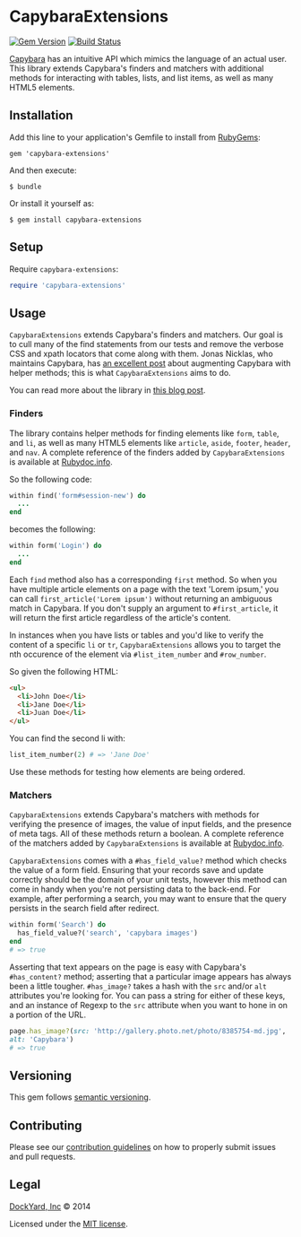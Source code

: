 # CapybaraExtensions

[![Gem Version](https://badge.fury.io/rb/capybara-extensions.png)](http://badge.fury.io/rb/capybara-extensions)
[![Build Status](https://travis-ci.org/dockyard/capybara-extensions.png?branch=master)](https://travis-ci.org/dockyard/capybara-extensions)

[Capybara](https://github.com/jnicklas/capybara) has an intuitive API which mimics the language of an actual user. This library extends Capybara's finders and matchers with additional methods for interacting with tables, lists, and list items, as well as many HTML5 elements.

## Installation
Add this line to your application's Gemfile to install from [RubyGems](https://rubygems.org/gems/capybara-extensions):

    gem 'capybara-extensions'

And then execute:

    $ bundle

Or install it yourself as:

    $ gem install capybara-extensions

## Setup
Require `capybara-extensions`:

```ruby
require 'capybara-extensions'
```

## Usage
`CapybaraExtensions` extends Capybara's finders and matchers. Our goal is to cull many of the find statements from our tests and remove the verbose CSS and xpath locators that come along with them. Jonas Nicklas, who maintains Capybara, has [an excellent post](http://www.elabs.se/blog/51-simple-tricks-to-clean-up-your-capybara-tests) about augmenting Capybara with helper methods; this is what `CapybaraExtensions` aims to do.

You can read more about the library in [this blog post](http://reefpoints.dockyard.com/2013/11/11/capybara-extensions.html).

### Finders
The library contains helper methods for finding elements like `form`, `table`, and `li`, as well as many HTML5 elements like `article`, `aside`, `footer`, `header`, and `nav`.
A complete reference of the finders added by `CapybaraExtensions` is available at [Rubydoc.info](http://rubydoc.info/gems/capybara-extensions/frames). 

So the following code:
```ruby
within find('form#session-new') do
  ...
end
```

becomes the following:
```ruby
within form('Login') do
  ...
end
```

Each `find` method also has a corresponding `first` method. So when you have multiple article elements on a page with the text 'Lorem ipsum,' you can call `first_article('Lorem ipsum')` without returning an ambiguous match in Capybara. If you don't supply an argument to `#first_article`, it will return the first article regardless of the article's content.

In instances when you have lists or tables and you'd like to verify the content of a specific `li` or `tr`, `CapybaraExtensions` allows you to target the nth occurence of the element via `#list_item_number` and `#row_number`.

So given the following HTML:

```html
<ul>
  <li>John Doe</li>
  <li>Jane Doe</li>
  <li>Juan Doe</li>
</ul>
```

You can find the second li with:

```ruby
list_item_number(2) # => 'Jane Doe'
```

Use these methods for testing how elements are being ordered.

### Matchers
`CapybaraExtensions` extends Capybara's matchers with methods for verifying the presence of images, the value of input fields, and the presence of meta tags. All of these methods return a boolean.
A complete reference of the matchers added by `CapybaraExtensions` is available at [Rubydoc.info](http://rubydoc.info/gems/capybara-extensions/frames). 

`CapybaraExtensions` comes with a `#has_field_value?` method which checks the value of a form field. Ensuring that your records save and update correctly should be the domain of your unit tests, however this method can come in handy when you're not persisting data to the back-end. For example, after performing a search, you may want to ensure that the query persists in the search field after redirect.

```ruby
within form('Search') do
  has_field_value?('search', 'capybara images')
end
# => true
```

Asserting that text appears on the page is easy with Capybara's `#has_content?` method; asserting that a particular image appears has always been a little tougher. `#has_image?` takes a hash with the `src` and/or `alt` attributes you're looking for. You can pass a string for either of these keys, and an instance of Regexp to the `src` attribute when you want to hone in on a portion of the URL.

```ruby
page.has_image?(src: 'http://gallery.photo.net/photo/8385754-md.jpg',
alt: 'Capybara')
# => true
```

## Versioning
This gem follows [semantic versioning](http://semver.org).

## Contributing
Please see our [contribution guidelines](/CONTRIBUTING.md) on how to
properly submit issues and pull requests.

## Legal
[DockYard, Inc](http://dockyard.com) © 2014

Licensed under the [MIT
license](http://www.opensource.org/licenses/mit-license.php).
